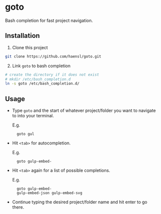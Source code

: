 # goto
Bash completion for fast project navigation.

## Installation

1. Clone this project
  ```bash
  git clone https://github.com/haensl/goto.git
  ```

2. Link `goto` to bash completion
  ```bash
  # create the directory if it does not exist
  # mkdir /etc/bash_completion.d
  ln -s goto /etc/bash_completion.d/
  ```

## Usage

* Type `goto` and the start of whatever project/folder you want to navigate to into your terminal.

  E.g.
  ```
    goto gul
  ```

* Hit `<tab>` for autocompletion.

  E.g.
  ```
    goto gulp-embed-
  ```

* Hit `<tab>` again for a list of possible completions.

  E.g.
  ```
    goto gulp-embed-
    gulp-embed-json gulp-embed-svg
  ```

* Continue typing the desired project/folder name and hit enter to go there.
